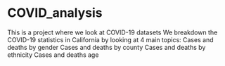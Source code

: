 # COVID_analysis
This is a project where we look at COVID-19 datasets
We breakdown the COVID-19 statistics in California by looking at 4 main topics:
Cases and deaths by gender
Cases and deaths by county
Cases and deaths by ethnicity
Cases and deaths age